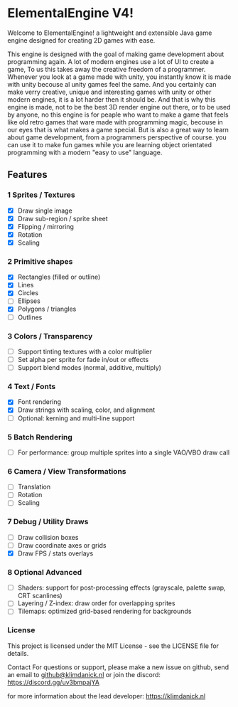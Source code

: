 # ElementalEngine V4!
Welcome to ElementalEngine! a lightweight and extensible Java game engine designed for creating 2D games with ease.

This engine is designed with the goal of making game development about programming again. A lot of modern engines use a lot of UI to create a game, To us this takes away the creative freedom of a programmer.
Whenever you look at a game made with unity, you instantly know it is made with unity becouse al unity games feel the same. And you certainly can make verry creative, unique and interesting games with unity or other modern engines, it is a lot harder then it should be. And that is why this engine is made, not to be the best 3D render engine out there, or to be used by anyone, no this engine is for peaple who want to make a game that feels like old retro games that ware made with programming magic, becouse in our eyes that is what makes a game special. But is also a great way to learn about game development, from a programmers perspective of course. you can use it to make fun games while you are learning object orientated programming with a modern "easy to use" language.

## Features

### 1 Sprites / Textures
- [x] Draw single image
- [x] Draw sub-region / sprite sheet
- [x] Flipping / mirroring
- [x] Rotation
- [x] Scaling

### 2 Primitive shapes
- [x] Rectangles (filled or outline)
- [x] Lines
- [x] Circles
- [ ] Ellipses
- [x] Polygons / triangles
- [ ] Outlines

### 3 Colors / Transparency
- [ ] Support tinting textures with a color multiplier
- [ ] Set alpha per sprite for fade in/out or effects
- [ ] Support blend modes (normal, additive, multiply)

### 4 Text / Fonts
- [x] Font rendering
- [x] Draw strings with scaling, color, and alignment
- [ ] Optional: kerning and multi-line support

### 5 Batch Rendering
- [ ] For performance: group multiple sprites into a single VAO/VBO draw call

### 6 Camera / View Transformations
- [ ] Translation
- [ ] Rotation
- [ ] Scaling

### 7 Debug / Utility Draws
- [ ] Draw collision boxes
- [ ] Draw coordinate axes or grids
- [x] Draw FPS / stats overlays

### 8 Optional Advanced
- [ ] Shaders: support for post-processing effects (grayscale, palette swap, CRT scanlines)
- [ ] Layering / Z-index: draw order for overlapping sprites
- [ ] Tilemaps: optimized grid-based rendering for backgrounds

### License
This project is licensed under the MIT License - see the LICENSE file for details.

Contact
For questions or support, please make a new issue on github, send an email to github@klimdanick.nl or join the discord: https://discord.gg/uv3bmpajYA

for more information about the lead developer:
https://klimdanick.nl
